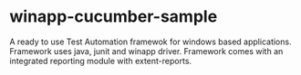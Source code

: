 # winapp-cucumber-sample
A ready to use Test Automation framewok for windows based applications. Framework uses java, junit and winapp driver. Framework comes with an integrated reporting module with extent-reports.
